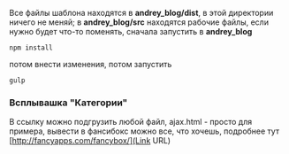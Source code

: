 Все файлы шаблона находятся в **andrey_blog/dist**, в этой директории ничего не меняй;
в **andrey_blog/src** находятся рабочие файлы, если нужно будет что-то поменять, сначала запустить в **andrey_blog**

```
npm install
```
потом внести изменения, потом запустить 

```
gulp
```

### Всплывашка "Категории" ###

В ссылку можно подгрузить любой файл, ajax.html - просто для примера, вывести в фансибокс можно все, что хочешь, подробнее тут
[http://fancyapps.com/fancybox/](Link URL)
